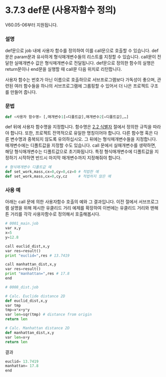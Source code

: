 ﻿# 3.7.3 def문 (사용자함수 정의)

V60.05-06부터 지원됩니다.

### 설명

def문으로 job 내에 사용자 함수를 정의하여 이를 call문으로 호출할 수 있습니다. def문은 param문과 유사하게 형식매개변수들의 리스트를 지정할 수 있습니다. call문이 전달한 실매개변수 값은 형식매개변수로 전달됩니다.
def문으로 정의한 함수의 실행은 return문이나 end문을 실행할 때 call문 다음 위치로 리턴합니다.

사용자 함수는 번호가 아닌 이름으로 호출하므로 서브프로그램보다 가독성이 좋으며, 관련된 여러 함수들을 하나의 서브프로그램에 그룹핑할 수 있어서 더 나은 프로젝트 구조를 만들어 줍니다. 


### 문법

```python
def <사용자 함수명> [,매개변수1[=디폴트값],매개변수2[=디폴트값],…]
```

def 뒤에 사용자 함수명을 지정합니다. 함수명은 [2.2 식별자](../../2-basic-syntax/2-identifier.md) 절에서 정의한 규칙을 따라야 합니다. 또한, 프로젝트 전역적으로 유일한 명칭이어야 합니다. 다른 함수명 혹은 다른 변수명과 중복되지 않도록 유의하십시오.
그 뒤에는 형식매개변수들을 지정합니다. 매개변수에는 디폴트값을 지정할 수도 있습니다. call 문에서 실매개변수를 생략하면, 해당 형식매개변수는 디폴트값으로 초기화됩니다. 특정 형식매개변수에 디폴트값을 지정하기 시작하면 반드시 마지막 매개변수까지 지정해줘야 합니다.

```python
# 형식매개변수 디폴트값 예
def set_work,mass,cx=0,cy=0,cz=0 # 적법한 예
def set_work,mass,cx=0,cy,cz     # 적법하지 않은 예
```

### 사용 예

아래는 call 문에 의한 사용자함수 호출의 예와 그 결과입니다. 이전 절에서 서브프로그램 설명을 위해 제시한 유클리드 거리 예제를 확장하여 이번에는 유클리드 거리와 맨해튼 거리를 각각 사용자함수로 정의해서 호출해봅시다.


```python
# 0001_main.job
var x,y
x=5
y=12.8

call euclid_dist,x,y
var res=result()
print "euclid=",res # 13.7419

call manhattan_dist,x,y
var res=result()
print "manhattan=",res # 17.8
end
```

```python
# 0008_dist.job

# Calc. Euclide distance 2D
def euclid_dist,x,y
var tmp
tmp=x*x+y*y
var len=sqr(tmp) # distance from origin
return len

# Calc. Manhattan distance 2D
def manhattan_dist,x,y
var len=x+y
return len
```

결과
```python
euclid= 13.7419
manhattan= 17.8
end
```
<br>